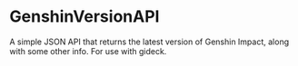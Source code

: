 # GenshinVersionAPI
A simple JSON API that returns the latest version of Genshin Impact, along with some other info. For use with gideck.